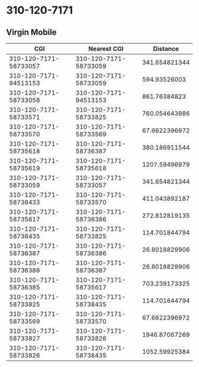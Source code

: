 # 310-120-7171
## Virgin Mobile


| CGI | Nearest CGI | Distance |
|-----|-------------|----------|
| 310-120-7171-58733057 | 310-120-7171-58733059 | 341.654821344 |
| 310-120-7171-94513153 | 310-120-7171-58733059 | 594.93526003 |
| 310-120-7171-58733058 | 310-120-7171-94513153 | 861.76384823 |
| 310-120-7171-58733571 | 310-120-7171-58733825 | 760.054643986 |
| 310-120-7171-58733570 | 310-120-7171-58733569 | 67.6622396972 |
| 310-120-7171-58735618 | 310-120-7171-58736387 | 380.186911544 |
| 310-120-7171-58735619 | 310-120-7171-58735618 | 1207.59496979 |
| 310-120-7171-58733059 | 310-120-7171-58733057 | 341.654821344 |
| 310-120-7171-58738433 | 310-120-7171-58733570 | 411.043892187 |
| 310-120-7171-58735617 | 310-120-7171-58736386 | 272.812819135 |
| 310-120-7171-58738435 | 310-120-7171-58733825 | 114.701844794 |
| 310-120-7171-58736387 | 310-120-7171-58736386 | 26.8018829906 |
| 310-120-7171-58736386 | 310-120-7171-58736387 | 26.8018829906 |
| 310-120-7171-58736385 | 310-120-7171-58735617 | 703.239173325 |
| 310-120-7171-58733825 | 310-120-7171-58738435 | 114.701844794 |
| 310-120-7171-58733569 | 310-120-7171-58733570 | 67.6622396972 |
| 310-120-7171-58733827 | 310-120-7171-58733826 | 1946.87067269 |
| 310-120-7171-58733826 | 310-120-7171-58738435 | 1052.59925384 |
